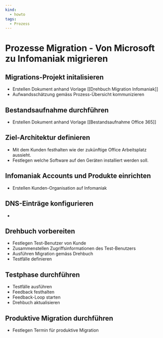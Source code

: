 ```yaml
---
kind:
  - howto
tags:
  - Prozess
---
```

# Prozesse Migration - Von Microsoft zu Infomaniak migrieren

## Migrations-Projekt initalisieren

* Erstellen Dokument anhand Vorlage [[Drehbuch Migration Infomaniak]]
* Aufwandsschätzung gemäss Prozess-Übersicht kommunizieren

## Bestandsaufnahme durchführen

* Erstellen Dokument anhand Vorlage [[Bestandsaufnahme Office 365]]

## Ziel-Architektur definieren

* Mit dem Kunden festhalten wie der zukünftige Office Arbeitsplatz aussieht.
* Festlegen welche Software auf den Geräten installiert werden soll.

## Infomaniak Accounts und Produkte einrichten

* Erstellen Kunden-Organisation auf Infomaniak

## DNS-Einträge konfigurieren

* 

## Drehbuch vorbereiten

* Festlegen Test-Benutzer von Kunde
* Zusammenstellen Zugriffsinformationen des Test-Benutzers
* Ausführen Migration gemäss Drehbuch
* Testfälle definieren

## Testphase durchführen

* Testfälle ausführen
* Feedback festhalten
* Feedback-Loop starten
* Drehbuch aktualisieren

## Produktive Migration durchführen

* Festlegen Termin für produktive Migration